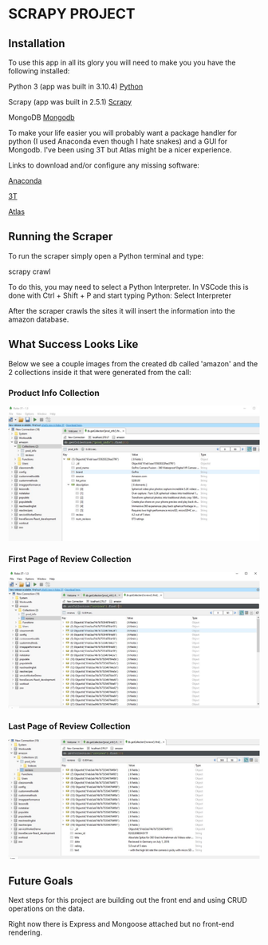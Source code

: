 # SCRAPY PROJECT

## Installation

To use this app in all its glory you will need to make you you have the following installed:

Python 3 (app was built in 3.10.4) [Python](https://www.python.org/downloads/)

Scrapy (app was built in 2.5.1) [Scrapy](https://docs.scrapy.org/en/latest/intro/install.html)

MongoDB [Mongodb](https://www.mongodb.com/try/download/community?tck=docs_server&_ga=2.113342663.1751319021.1642779925-109559560.1642779925&_gac=1.229402094.1642779925.CjwKCAiA0KmPBhBqEiwAJqKK4-Cc638zRVxu0zUXUWYd-9k8E8mo-GEDSGqTeG9VsMtOzUapkdFAlhoCTTkQAvD_BwE)

To make your life easier you will probably want a package handler for python (I used Anaconda even though I hate snakes) and a GUI for Mongodb. I've been using 3T but Atlas might be a nicer experience.

Links to download and/or configure any missing software:

[Anaconda](https://docs.anaconda.com/anaconda/install/windows/)

[3T](https://studio3t.com/mongodb-compass-alternative/?utm_source=adwords&utm_medium=ppc&utm_term=mongodb%20compass&utm_campaign=GS+%7C+Competitors+%7C+US&hsa_net=adwords&hsa_ad=409331380077&hsa_src=g&hsa_ver=3&hsa_grp=49269852685&hsa_acc=1756351187&hsa_tgt=kwd-317301548309&hsa_mt=b&hsa_kw=mongodb%20compass&hsa_cam=1034583247&gclid=CjwKCAiA0KmPBhBqEiwAJqKK46aBZ6yCf3IGVki4Vd5niYqAj9eRBLz41so-Bg1F0LOEf1qv22TvmBoCVx0QAvD_BwE)

[Atlas](https://www.mongodb.com/cloud/atlas/register?utm_content=rlsapostreg&utm_source=google&utm_campaign=gs_americas_uscan_search_brand_dsa_atlas_desktop_rlsa_postreg&utm_term=&utm_medium=cpc_paid_search&utm_ad=&utm_ad_campaign_id=14383025495&adgroup=129270225274&gclid=CjwKCAiA0KmPBhBqEiwAJqKK4-4-JWAMYr-aexopgweWbfXQTcHscXlplnwnX6pGU9Br63F1rAca2BoCiiMQAvD_BwE)

## Running the Scraper

To run the scraper simply open a Python terminal and type:

scrapy crawl

To do this, you may need to select a Python Interpreter. In VSCode this is done with Ctrl + Shift + P and start typing Python: Select Interpreter

After the scraper crawls the sites it will insert the information into the amazon database.

## What Success Looks Like

Below we see a couple images from the created db called 'amazon' and the 2 collections inside it that were generated from the call:

### Product Info Collection

![Product_Info Data](https://raw.githubusercontent.com/reburke286/scrapy/main/installation/prod_info_coll.jpg)

### First Page of Review Collection

![First Page of Review Collection](https://raw.githubusercontent.com/reburke286/scrapy/main/installation/reviews_coll_pg1.JPG)

### Last Page of Review Collection

![Last Page of Review Collection](https://raw.githubusercontent.com/reburke286/scrapy/main/installation/review_col_pg8.JPG)

## Future Goals

Next steps for this project are building out the front end and using CRUD operations on the data.

Right now there is Express and Mongoose attached but no front-end rendering.
